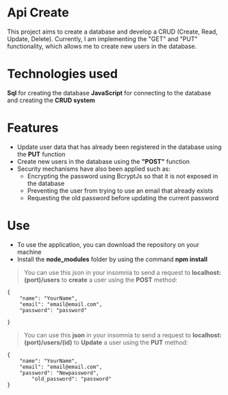 # Api Create

This project aims to create a database and develop a CRUD (Create, Read, Update, Delete). Currently, I am implementing the "GET" and "PUT" functionality, which allows me to create new users in the database.

# Technologies used

**Sql** for creating the database
**JavaScript** for connecting to the database and creating the **CRUD system**


# Features

- Update user data that has already been registered in the database using the **PUT** function
- Create new users in the database using the **"POST"** function
- Security mechanisms have also been applied such as:
  - Encrypting the password using BcryptJs so that it is not exposed in the database
  - Preventing the user from trying to use an email that already exists
  - Requesting the old password before updating the current password

# Use

- To use the application, you can download the repository on your machine
- Install the **node_modules** folder by using the command **npm install**

> You can use this json in your insomnia to send a request to  **localhost:(port)/users** to **create** a user using the **POST**  method: 
```
{
	"name": "YourName",
	"email": "email@email.com",
	"password": "password"

}
```
> You can use this **json**  in your insomnia to send a request to **localhost:(port)/users/(id)** to **Update** a user using the **PUT** method: 
```
{
	"name": "YourName",
	"email": "email@email.com",
	"password": "Newpassword",
        "old_password": "password"
}


```